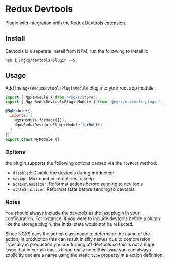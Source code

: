 # Redux Devtools
Plugin with integration with the [Redux Devtools extension](http://extension.remotedev.io/).

## Install
Devtools is a seperate install from NPM, run the following to install it:

```
npm i @ngxs/devtools-plugin --S
```

## Usage
Add the `NgxsReduxDevtoolsPluginModule` plugin to your root app module:

```javascript
import { NgxsModule } from '@ngxs/store';
import { NgxsReduxDevtoolsPluginModule } from '@ngxs/devtools-plugin';

@NgModule({
  imports: [
    NgxsModule.forRoot([]),
    NgxsReduxDevtoolsPluginModule.forRoot()
  ]
})
export class MyModule {}
```

### Options
the plugin supports the following options passed via the `forRoot` method:

- `disabled`: Disable the devtools during production
- `maxAge`: Max number of entiries to keep.
- `actionSanitizer`: Reformat actions before sending to dev tools
- `stateSanitizer`: Reformat state before sending to devtools

### Notes
You should always include the devtools as the last plugin in your configuration.
For instance, if you were to include devtools before a plugin like the storage
plugin, the initial state would not be reflected.

Since NGXS uses the action class name to determine the name of the action, in
production this can result in silly names due to compression. Typically in 
production you are turning off devtools so this is not a huge issue, but in
certain cases if you really need this issue you can always explicitly declare
a name using the static `type` property in a action definition.
